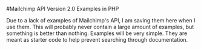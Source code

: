 #Mailchimp API Version 2.0 Examples in PHP

Due to a lack of examples of Mailchimp's API, I am saving them here when I use them. This will probably never contain a large amount of examples, but something is better than nothing. Examples will be very simple. They are meant as starter code to help prevent searching through documentation. 
